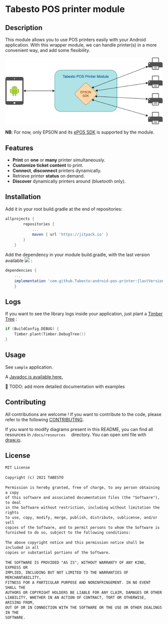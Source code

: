 # Tabesto POS printer module

## Description

This module allows you to use POS printers easily with your Android application.
With this wrapper module, we can handle printer(s) in a more convenient way, and add some flexibility.



![Global architecture](docs/global-architecture-diagram.png?raw=true "Global architecture")



**NB**: For now, only EPSON and its [ePOS SDK](https://download.epson-biz.com/modules/pos/index.php?page=single_soft&cid=6547&scat=61&pcat=52) is supported by the module.



## Features

- **Print** on **one** or **many** printer simultaneously.
- **Customize ticket content** to print.
- **Connect**, **disconnect** printers dynamically.
- Retrieve printer **status** on demand.
- **Discover** dynamically printers around (bluetooth only).



## Installation

Add it in your root build.gradle at the end of repositories:

```groovy
allprojects {
		repositories {
			...
			maven { url 'https://jitpack.io' }
		}
	}
```



Add the dependency in your module build.gradle, with the last version available [![](https://jitpack.io/v/Tabesto/android-pos-printer.svg)](https://jitpack.io/#Tabesto/android-pos-printer) :

```groovy
dependencies {
  	...
  	implementation 'com.github.Tabesto:android-pos-printer:{lastVersion}'
	}
```



## Logs

If you want to see the library logs inside your application, just plant a [Timber Tree](https://github.com/JakeWharton/timber) :

```kotlin
if (BuildConfig.DEBUG) {
    Timber.plant(Timber.DebugTree())
}
```



## Usage

See `sample` application.

A [Javadoc is available here.](https://tabesto.github.io/android-pos-printer/printer/)

🚧 TODO: add more detailed documentation with examples




## Contributing

All contributions are welcome ! If you want to contribute to the code, please refer to the following [CONTRIBUTING](CONTRIBUTING.md).

If you want to modify diagrams present in this README, you can find all resources in `/docs/resources  ` directory. You can open xml file with [draw.io](https://draw.io/).



## License

```
MIT License

Copyright (c) 2021 TABESTO

Permission is hereby granted, free of charge, to any person obtaining a copy
of this software and associated documentation files (the "Software"), to deal
in the Software without restriction, including without limitation the rights
to use, copy, modify, merge, publish, distribute, sublicense, and/or sell
copies of the Software, and to permit persons to whom the Software is
furnished to do so, subject to the following conditions:

The above copyright notice and this permission notice shall be included in all
copies or substantial portions of the Software.

THE SOFTWARE IS PROVIDED "AS IS", WITHOUT WARRANTY OF ANY KIND, EXPRESS OR
IMPLIED, INCLUDING BUT NOT LIMITED TO THE WARRANTIES OF MERCHANTABILITY,
FITNESS FOR A PARTICULAR PURPOSE AND NONINFRINGEMENT. IN NO EVENT SHALL THE
AUTHORS OR COPYRIGHT HOLDERS BE LIABLE FOR ANY CLAIM, DAMAGES OR OTHER
LIABILITY, WHETHER IN AN ACTION OF CONTRACT, TORT OR OTHERWISE, ARISING FROM,
OUT OF OR IN CONNECTION WITH THE SOFTWARE OR THE USE OR OTHER DEALINGS IN THE
SOFTWARE.
```

